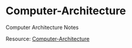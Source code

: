# Computer-Architecture
Computer Architecture Notes

Resource: [Computer-Architecture](https://www.eecs.umich.edu/courses/eecs470/)
